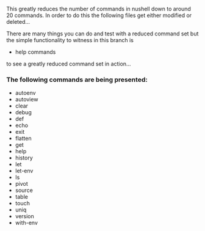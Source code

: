
This greatly reduces the number of commands in nushell down to
around 20 commands.  In order to do this the following files
get either modified or deleted...

There are many things you can do and test with a reduced command
set but the simple functionality to witness in this branch is

* help commands

to see a greatly reduced command set in action...

### The following commands are being presented:

* autoenv
* autoview
* clear
* debug
* def
* echo
* exit
* flatten
* get
* help
* history
* let
* let-env
* ls
* pivot
* source
* table
* touch
* uniq
* version
* with-env
